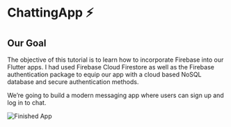 
# ChattingApp ⚡️

## Our Goal

The objective of this tutorial is to learn how to incorporate Firebase into our Flutter apps. I had used  Firebase Cloud Firestore as well as the Firebase authentication package to equip our app with a cloud based NoSQL database and secure authentication methods.


We’re going to build a modern messaging app where users can sign up and log in to chat.

![Finished App](https://github.com/londonappbrewery/Images/blob/master/flash_chat_flutter_demo.gif)

